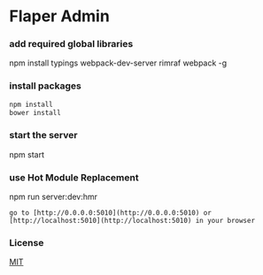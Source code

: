 # Flaper Admin

### add required global libraries
npm install typings webpack-dev-server rimraf webpack -g

### install packages
```bash
npm install  
bower install
```

### start the server
npm start

### use Hot Module Replacement
npm run server:dev:hmr

```
go to [http://0.0.0.0:5010](http://0.0.0.0:5010) or [http://localhost:5010](http://localhost:5010) in your browser
```

### License
 [MIT](/LICENSE)
